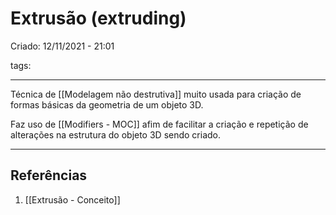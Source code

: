 # Extrusão (extruding)
Criado: 12/11/2021 - 21:01

tags: 

---

Técnica de [[Modelagem não destrutiva]] muito usada para criação de formas básicas da geometria de um objeto 3D.

Faz uso de [[Modifiers - MOC]] afim de facilitar a criação e repetição de alterações na estrutura do objeto 3D sendo criado.

---
## Referências
1. [[Extrusão - Conceito]]
